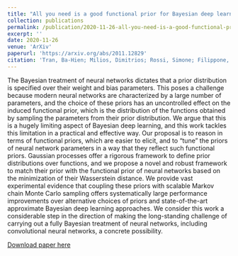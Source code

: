 ```yaml
---
title: "All you need is a good functional prior for Bayesian deep learning"
collection: publications
permalink: /publication/2020-11-26-all-you-need-is-a-good-functional-prior
excerpt: ''
date: 2020-11-26
venue: 'ArXiv'
paperurl: 'https://arxiv.org/abs/2011.12829'
citation: 'Tran, Ba-Hien; Milios, Dimitrios; Rossi, Simone; Filippone, Maurizio. &quot;All you need is a good functional prior for Bayesian deep learning.&quot; <i>Arxiv preprint</i>.'
---
```

The Bayesian treatment of neural networks dictates that a prior distribution is specified over their weight and bias parameters. This poses a challenge because modern neural networks are characterized by a large number of parameters, and the choice of these priors has an uncontrolled effect on the induced functional prior, which is the distribution of the functions obtained by sampling the parameters from their prior distribution. We argue that this is a hugely limiting aspect of Bayesian deep learning, and this work tackles this limitation in a practical and effective way. Our proposal is to reason in terms of functional priors, which are easier to elicit, and to “tune” the priors of neural network parameters in a way that they reflect such functional priors. Gaussian processes offer a rigorous framework to define prior distributions over functions, and we propose a novel and robust framework to match their prior with the functional prior of neural networks based on the minimization of their Wasserstein distance. We provide vast experimental evidence that coupling these priors with scalable Markov chain Monte Carlo sampling offers systematically large performance improvements over alternative choices of priors and state-of-the-art approximate Bayesian deep learning approaches. We consider this work a considerable step in the direction of making the long-standing challenge of carrying out a fully Bayesian treatment of neural networks, including convolutional neural networks, a concrete possibility.

[Download paper here](https://arxiv.org/pdf/2011.12829.pdf)

<!-- Recommended citation: Tran, Ba-Hien et al. (2021). "Functional priors for bayesian neural networks through wasserstein distance minimization to Gaussian processes." <i>ArXiv</i>. 1(1). -->